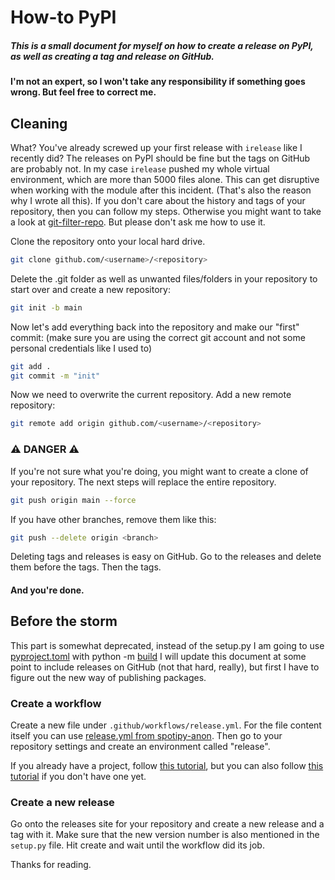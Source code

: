 # How-to PyPI

##### This is a small document for myself on how to create a release on PyPI, as well as creating a tag and release on GitHub.

#### I'm not an expert, so I won't take any responsibility if something goes wrong. But feel free to correct me.

## Cleaning

What? You've already screwed up your first release with `irelease` like I recently did? 
The releases on PyPI should be fine but the tags on GitHub are probably not.
In my case `irelease` pushed my whole virtual environment, which are more than 5000 files alone.
This can get disruptive when working with the module after this incident. (That's also the reason why I wrote all this).
If you don't care about the history and tags of your repository, then you can follow my steps.
Otherwise you might want to take a look at [git-filter-repo](https://github.com/newren/git-filter-repo). But please don't ask me how to use it.


Clone the repository onto your local hard drive.
```bash
git clone github.com/<username>/<repository>
```
Delete the .git folder as well as unwanted files/folders in your repository to start over and create a new repository:
```bash
git init -b main
```

Now let's add everything back into the repository and make our "first" commit:
(make sure you are using the correct git account and not some personal credentials like I used to)
```bash
git add .
git commit -m "init"
```

Now we need to overwrite the current repository.
Add a new remote repository:
```bash
git remote add origin github.com/<username>/<repository>
```

### ⚠️ DANGER ⚠️

If you're not sure what you're doing, you might want to create a clone of your repository.
The next steps will replace the entire repository.

```bash
git push origin main --force
```

If you have other branches, remove them like this:
```bash
git push --delete origin <branch>
```

Deleting tags and releases is easy on GitHub. Go to the releases and delete them before the tags. Then the tags.

#### And you're done.


## Before the storm
This part is somewhat deprecated, instead of the setup.py I am going to use [pyproject.toml](https://pip.pypa.io/en/stable/reference/build-system/pyproject-toml/) with python -m [build](https://pypi.org/project/build)
I will update this document at some point to include releases on GitHub (not that hard, really), but first I have to figure out the new way of publishing packages.

### Create a workflow

Create a new file under `.github/workflows/release.yml`. For the file content itself you can use [release.yml from spotipy-anon](https://github.com/dieser-niko/spotipy-anon/blob/main/.github/workflows/release.yml).
Then go to your repository settings and create an environment called "release".

If you already have a project, follow [this tutorial](https://docs.pypi.org/trusted-publishers/adding-a-publisher/), but you can also follow [this tutorial](https://docs.pypi.org/trusted-publishers/creating-a-project-through-oidc/) if you don't have one yet.

### Create a new release

Go onto the releases site for your repository and create a new release and a tag with it. Make sure that the new version number is also mentioned in the `setup.py` file.
Hit create and wait until the workflow did its job.

Thanks for reading.
